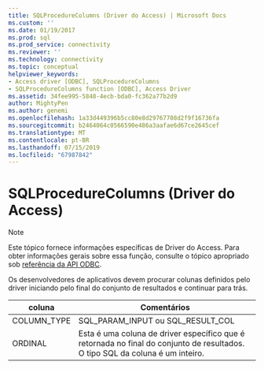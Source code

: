 ```yaml
---
title: SQLProcedureColumns (Driver do Access) | Microsoft Docs
ms.custom: ''
ms.date: 01/19/2017
ms.prod: sql
ms.prod_service: connectivity
ms.reviewer: ''
ms.technology: connectivity
ms.topic: conceptual
helpviewer_keywords:
- Access driver [ODBC], SQLProcedureColumns
- SQLProcedureColumns function [ODBC], Access Driver
ms.assetid: 34fee995-5848-4ecb-bda0-fc362a77b2d9
author: MightyPen
ms.author: genemi
ms.openlocfilehash: 1a33d449396b5cc80e8d29767708d2f9f16736fa
ms.sourcegitcommit: b2464064c0566590e486a3aafae6d67ce2645cef
ms.translationtype: MT
ms.contentlocale: pt-BR
ms.lasthandoff: 07/15/2019
ms.locfileid: "67987842"
---
```

# <a name="sqlprocedurecolumns-access-driver"></a>SQLProcedureColumns (Driver do Access)
> [!NOTE]  
>  Este tópico fornece informações específicas de Driver do Access. Para obter informações gerais sobre essa função, consulte o tópico apropriado sob [referência da API ODBC](../../odbc/reference/syntax/odbc-api-reference.md).  
  
 Os desenvolvedores de aplicativos devem procurar colunas definidos pelo driver iniciando pelo final do conjunto de resultados e continuar para trás.  
  
|coluna|Comentários|  
|------------|--------------|  
|COLUMN_TYPE|SQL_PARAM_INPUT ou SQL_RESULT_COL|  
|ORDINAL|Esta é uma coluna de driver específico que é retornada no final do conjunto de resultados. O tipo SQL da coluna é um inteiro.|
